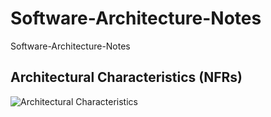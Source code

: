 #  Software-Architecture-Notes
Software-Architecture-Notes

## Architectural Characteristics (NFRs)

![Architectural Characteristics](https://github.com/sumitDas28/software-architecture-handbook/blob/main/NFR.png)
